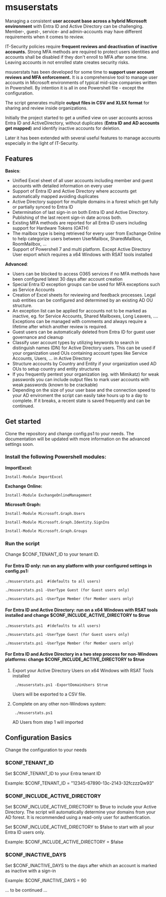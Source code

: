 # msuserstats

Managing a consistent **user account base across a hybrid Microsoft environment** with Entra ID and Active Directory can be challenging.
Member-, guest-, service- and admin-accounts may have different requirements when it comes to review. 

IT-Security policies require **frequent reviews and deactivation of inactive accounts.** Strong MFA methods are required to protect users
identities and accounts shall be disabled if they don't enroll to MFA after some time. Leaving accounts in not enrolled state creates security risks.  

msuserstats has been developed for some time to **support user account reviews and MFA enforcement.** It is a comprehensive tool to manage user accounts in Microsoft environments of typical mid-size companies written in Powershell. By intention it is all in one Powershell file - except the configuration. 

The script generates multiple **output files in CSV and XLSX format** for sharing and review inside organizations.

Initially the project started to get a unified view on user accounts across Entra ID and ActiveDirectory, without duplicates (**Entra ID and AD accounts get mapped**) and identify inactive accounts for deletion. 

Later it has been extended with several useful features to manage accounts especially in the light of IT-Security. 

## Features

**Basics**:
- Unified Excel sheet of all user accounts including member and guest accounts with detailed information on every user
- Support of Entra ID and Active Directory where accounts get automatically mapped avoiding duplicates
- Active Directory support for multiple domains in a forest which get fully or partially synced to Entra ID
- Determination of last sign-in on both Entra ID and Active Directory. Publishing of the last recent sign-in date across both. 
- Existing MFA methods are reported for all Entra ID users including support for Hardware Tokens (OATH)
- The mailbox type is being retrieved for every user from Exchange Online to help categorize users between UserMailbox, SharedMailbox, RoomMailbox, ...
- Support of Powershell 7 and multi platform. Except Active Directory User export which requires a x64 Windows with RSAT tools installed

**Advanced**:
- Users can be blocked to access O365 services if no MFA methods have been configured latest 30 days after account creation
- Special Entra ID exception groups can be used for MFA exceptions such as Service Accounts
- Creation of Excel sheets for reviewing and feedback processes. Legal sub entities can be configured and determined by an existing AD OU structure.
- An exception list can be applied for accounts not to be marked as inactive, eg. for Service Accounts, Shared Mailboxes, Long Leavers, .... Exceptions can be managed with comments and always require a lifetime after which another review is required. 
- Guest users can be automatically deleted from Entra ID for guest user governance and cleanup
- Classify user account types by utilizing keywords to search in distinguish names (DN) for Active Directory users. This can be used if your organization used OUs containing account types like Service Accounts, Users, ... in Active Directory
- Structure accounts by Country and Entity if your organization used AD OUs to setup country and entity structures
- If you frequently pentest your organization (eg. with Mimikatz) for weak passwords you can include output files to mark user accounts with weak passwords (known to be crackable)
- Depending on the size of your user base and the connection speed to your AD enviroment the script can easily take hours up to a day to complete. If it breaks, a recent state is saved frequently and can be continued. 

## Get started

Clone the repository and change config.ps1 to your needs. The documentation will be updated with more information on the
advanced settings soon. 

### Install the following Powershell modules:

**ImportExcel:** 

    Install-Module ImportExcel

**Exchange Online:** 

    Install-Module ExchangeOnlineManagement

**Microsoft Graph:**

    Install-Module Microsoft.Graph.Users

    Install-Module Microsoft.Graph.Identity.SignIns

    Install-Module Microsoft.Graph.Groups

### Run the script

Change $CONF_TENANT_ID to your tenant ID.

#### For Entra ID only: run on any platform with your configured settings in config.ps1:

    ./msuserstats.ps1  #(defaults to all users)

    ./msuserstats.ps1 -UserType Guest (for Guest users only)

    ./msuserstats.ps1 -UserType Member (for Member users only)

#### For Entra ID and Active Directory: run on a x64 Windows with RSAT tools installed and change $CONF_INCLUDE_ACTIVE_DIRECTORY to $true

    ./msuserstats.ps1  #(defaults to all users)

    ./msuserstats.ps1 -UserType Guest (for Guest users only)

    ./msuserstats.ps1 -UserType Member (for Member users only)

#### For Entra ID and Active Directory in a two step process for non-Windows platforms: change $CONF_INCLUDE_ACTIVE_DIRECTORY to $true

1. Export your Active Directory Users on x64 Windows with RSAT Tools installed
    
        ./msuserstats.ps1 -ExportDomainUsers $true

    Users will be exported to a CSV file.

2. Complete on any other non-Windows system:
    
        ./msuserstats.ps1

    AD Users from step 1 will imported

## Configuration Basics

Change the configuration to your needs

### $CONF_TENANT_ID

Set $CONF_TENANT_ID to your Entra tenant ID

Example: $CONF_TENANT_ID = "12345-67890-13c-2143-32fczzzQw93"

### $CONF_INCLUDE_ACTIVE_DIRECTORY

Set $CONF_INCLUDE_ACTIVE_DIRECTORY to $true to include your Active Directory. The script will automatically determine your
domains from your AD forest. It is recommended using a read-only user for authentication. 

Set $CONF_INCLUDE_ACTIVE_DIRECTORY to $false to start with all your Entra ID users only. 

Example: $CONF_INCLUDE_ACTIVE_DIRECTORY = $false

### $CONF_INACTIVE_DAYS

Set $CONF_INACTIVE_DAYS to the days after which an account is marked as inactive with a sign-in

Example: $CONF_INACTIVE_DAYS = 90

... to be continued ...

